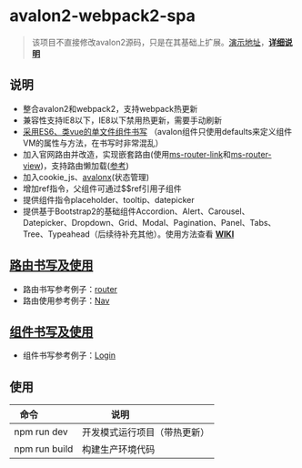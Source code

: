 # avalon2-webpack2-spa
>该项目不直接修改avalon2源码，只是在其基础上扩展。[演示地址](https://hmhao.github.io/avalon2-webpack2-spa/)，**[详细说明](https://github.com/hmhao/avalon2-webpack2-spa/wiki)**

## 说明
* 整合avalon2和webpack2，支持webpack热更新
* 兼容性支持IE8以下，IE8以下禁用热更新，需要手动刷新
* [采用ES6、类vue的单文件组件书写](#component)
（avalon组件只使用defaults来定义组件VM的属性与方法，在书写时非常混乱）
* 加入官网路由并改造，实现嵌套路由(使用[ms-router-link](https://github.com/hmhao/avalon2-webpack2-spa/blob/master/src/router/base/components/link.js)和[ms-router-view](https://github.com/hmhao/avalon2-webpack2-spa/blob/master/src/router/base/components/view.js))，支持路由懒加载([参考](https://github.com/hmhao/avalon2-webpack2-spa/blob/master/src/router/index.js))
* 加入cookie_js、[avalonx](https://github.com/hmhao/avalonx)(状态管理)
* 增加ref指令，父组件可通过$$ref引用子组件
* 提供组件指令placeholder、tooltip、datepicker
* 提供基于Bootstrap2的基础组件Accordion、Alert、Carousel、Datepicker、Dropdown、Grid、Modal、Pagination、Panel、Tabs、Tree、Typeahead（后续待补充其他）。使用方法查看 **[WIKI](https://github.com/hmhao/avalon2-webpack2-spa/wiki/%E7%BB%84%E4%BB%B6)**

## [路由书写及使用](https://github.com/hmhao/avalon2-webpack2-spa/wiki/%E8%B7%AF%E7%94%B1)
* 路由书写参考例子：[router](https://github.com/hmhao/avalon2-webpack2-spa/blob/master/src/router/index.js)
* 路由使用参考例子：[Nav](https://github.com/hmhao/avalon2-webpack2-spa/blob/master/src/components/Nav.js)

## [组件书写及使用](https://github.com/hmhao/avalon2-webpack2-spa/wiki/%E7%BB%84%E4%BB%B6)
* 组件书写参考例子：[Login](https://github.com/hmhao/avalon2-webpack2-spa/blob/master/src/components/dialog/Login.js)

## 使用
| 命令             | 说明                         |
| ---------------- | ---------------------------- |
| npm run dev      | 开发模式运行项目（带热更新） |
| npm run build    | 构建生产环境代码             |
